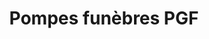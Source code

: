 ---
title: "Pompes funèbres PGF"
url: /crissey/pompes-funebres-pgf/
shop: directeurs de funérailles
---